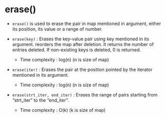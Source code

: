  # erase()
 
- `erase()` is used to erase the pair in map mentioned in argument, either its position, its value or a range of number.

- `erase(key)` : Erases the key-value pair using key mentioned in its argument. reorders the map after deletion. 
It returns the number of entries deleted. If non-existing keys is deleted, 0 is returned.
  - Time complexity : log(n) (n is size of map)

- `erase(iter)` : Erases the pair at the position pointed by the iterator mentioned in its argument.
  - Time complexity : log(n) (n is size of map)

- `erase(strt_iter, end_iter)` : Erases the range of pairs starting from “strt_iter” to the “end_iter”.
  - Time complexity : O(k) (k is size of map)
